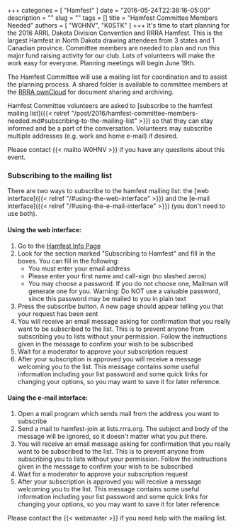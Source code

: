 +++
categories = [ "Hamfest" ]
date = "2016-05-24T22:38:16-05:00"
description = ""
slug = ""
tags = []
title = "Hamfest Committee Members Needed"
authors = [ "W0HNV", "K0STK" ]
+++
It's time to start planning for the 2016 ARRL Dakota Division Convention
and RRRA Hamfest. This is the largest Hamfest in North Dakota drawing
attendees from 3 states and 1 Canadian province. Committee members
are needed to plan and run this major fund raising activity for our
club. Lots of volunteers will make the work easy for everyone. Planning
meetings will begin June 19th.

The Hamfest Committee will use a mailing list for coordination and to
assist the planning process. A shared folder is available to committee
members at the <a href="https://cloud.rrra.org" rel="nofollow">RRRA
ownCloud</a> for document sharing and archiving.

Hamfest Committee volunteers are asked to [subscribe to the hamfest
mailing list]({{< relref "/post/2016/hamfest-committee-members-needed.md#subscribing-to-the-mailing-list" >}})
so that they can stay informed and be a part of the
conversation. <!--more-->Volunteers may subscribe multiple addresses
(e.g. work and home e-mail) if desired.

Please contact {{< mailto W0HNV >}} if you have any questions about this
event.

### Subscribing to the mailing list

There are two ways to subscribe to the hamfest mailing list: the
[web interface]({{< relref "/#using-the-web-interface" >}}) and the
[e-mail interface]({{< relref "/#using-the-e-mail-interface" >}})
(you don't need to use both).

#### Using the web interface:

1. Go to the [Hamfest Info Page](https://lists.rrra.org/mailman/listinfo/hamfest)
1. Look for the section marked "Subscribing to Hamfest" and fill in the
boxes. You can fill in the following:
    * You must enter your email address
    * Please enter your first name and call-sign (no slashed zeros)
    * You may choose a password. If you do not choose one, Mailman will generate one for you. Warning: Do NOT use a valuable password, since this password may be mailed to you in plain text
1. Press the subscribe button. A new page should appear telling you that your
request has been sent
1. You will receive an email message asking for confirmation that you
really want to be subscribed to the list. This is to prevent anyone
from subscribing you to lists without your permission. Follow the
instructions given in the message to confirm your wish to be subscribed
1. Wait for a moderator to approve your subscription request
1. After your subscription is approved you will receive a message welcoming
you to the list. This message contains some useful information including
your list password and some quick links for changing your options, so
you may want to save it for later reference.

#### Using the e-mail interface:

1. Open a mail program which sends mail from the address you want to subscribe
1. Send a mail to hamfest-join at lists.rrra.org. The subject and body of
the message will be ignored, so it doesn't matter what you put there.
1. You will receive an email message asking for confirmation that you
really want to be subscribed to the list. This is to prevent anyone
from subscribing you to lists without your permission. Follow the
instructions given in the message to confirm your wish to be subscribed
1. Wait for a moderator to approve your subscription request
1. After your subscription is approved you will receive a message welcoming
you to the list. This message contains some useful information including
your list password and some quick links for changing your options, so
you may want to save it for later reference.

Please contact the {{< webmaster >}} if you need help with the mailing
list.
